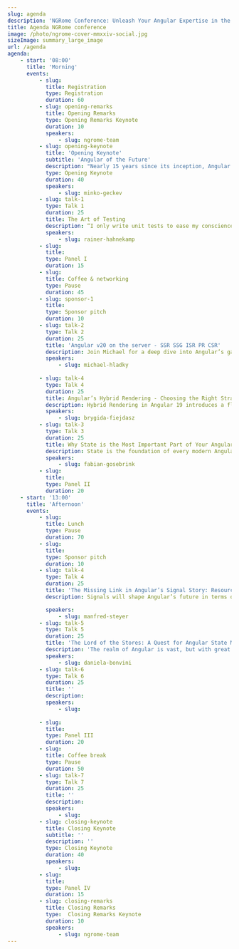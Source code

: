 ```yaml
---
slug: agenda
description: 'NGRome Conference: Unleash Your Angular Expertise in the Eternal City! Connect with industry experts and network with fellow enthusiasts. June 20, 2025 / Rome, Italy'
title: Agenda NGRome conference 
image: /photo/ngrome-cover-mmxxiv-social.jpg
sizeImage: summary_large_image
url: /agenda
agenda:
    - start: '08:00'
      title: 'Morning'
      events:
          - slug: 
            title: Registration
            type: Registration
            duration: 60
          - slug: opening-remarks
            title: Opening Remarks
            type: Opening Remarks Keynote
            duration: 10
            speakers: 
                - slug: ngrome-team
          - slug: opening-keynote
            title: 'Opening Keynote'
            subtitle: 'Angular of the Future'
            description: "Nearly 15 years since its inception, Angular continues to evolve, shaping the landscape of modern web performance and developer experience. Each year, our team embarks on a crucial exercise: reimagining Angular to identify the most significant opportunities for advancing web development. In this talk, we'll delve into the future of Angular, exploring the delicate balance between continuous evolution and unwavering reliability"
            type: Opening Keynote
            duration: 40
            speakers: 
                - slug: minko-geckev
          - slug: talk-1
            type: Talk 1
            duration: 25
            title: The Art of Testing
            description: “I only write unit tests to ease my conscience—real value comes from E2E tests.” You often hear statements like this whispered behind closed doors - or maybe agree with them yourself. Is there a grain of truth to it? The classic testing pyramid suggests the opposite, emphasizing unit tests as the foundation. However, modern approaches tend to shift focus toward the middle of the pyramid—what is commonly referred to as integration testing. At the same time, E2E tests indeed provide the highest value but come with limiting constraints. In this talk, I’ll explore these different perspectives and demonstrate, through concrete examples, which testing strategies work best in various scenarios. Testing isn’t black and white. The real challenge is finding the right balance. In that sense, there is an undeniable element of art involved. But to make the right choices, you need to understand both the strengths and weaknesses of each approach.
            speakers: 
                - slug: rainer-hahnekamp
          - slug: 
            title: 
            type: Panel I
            duration: 15
          - slug: 
            title: Coffee & networking
            type: Pause
            duration: 45
          - slug: sponsor-1
            title: 
            type: Sponsor pitch
            duration: 10
          - slug: talk-2
            type: Talk 2
            duration: 25
            title: 'Angular v20 on the server - SSR SSG ISR PR CSR'
            description: Join Michael for a deep dive into Angular’s game-changing server-side capabilities. Discover how SSR, SSG, ISR, and CSR integrate seamlessly with Angular’s new hydration features—highlighted by ngSkipHydration—to deliver unreached performance and a streamlined loading experience. Learn to configure and optimize your setup for the most advanced server-side rendering in the industry. Get a deep dive into all the latest features and understand your benefits. Let’s dive deep together.
            speakers: 
                - slug: michael-hladky
          
          - slug: talk-4
            type: Talk 4
            duration: 25
            title: Angular’s Hybrid Rendering - Choosing the Right Strategy for Every Route
            description: Hybrid Rendering in Angular 19 introduces a flexible approach to balancing Server-Side Rendering (SSR), Prerendering (SSG), and Client-Side Rendering (CSR). This talk explores how developers can leverage hybrid rendering to optimize performance, improve SEO, and enhance user experience by selecting the right rendering strategy for each route.
            speakers: 
                - slug: brygida-fiejdasz
          - slug: talk-3
            type: Talk 3
            duration: 25
            title: Why State is the Most Important Part of Your Angular Application
            description: State is the foundation of every modern Angular application. A well-structured state management strategy determines not only how data flows through an application but also how scalable, maintainable, and performant it becomes. Without proper state management, applications quickly become hard to debug, difficult to scale, and prone to inconsistencies. This talk explores why state is the most crucial part of an Angular application, how to choose the right state management approach, and what common pitfalls to avoid. Whether using NgRx, Akita, Signals, or a simple service-based approach, understanding and structuring state effectively is the key to long-term success.
            speakers: 
                - slug: fabian-gosebrink
          - slug: 
            title: 
            type: Panel II
            duration: 20
    - start: '13:00'
      title: 'Afternoon'
      events:
          - slug: 
            title: Lunch
            type: Pause
            duration: 70
          - slug: 
            title: 
            type: Sponsor pitch
            duration: 10
          - slug: talk-4
            type: Talk 4
            duration: 25
            title: 'The Missing Link in Angular’s Signal Story: Resource API and httpResource'
            description: Signals will shape Angular’s future in terms of reactivity and change detection. The new Resource API, along with its httpResource, adds an essential piece to this story by providing an official solution for asynchronously loading data within a Signal-based dataflow. In this session, we explore all the details you need to work effectively with this powerful API. Topics include managing different states, handling errors, streaming data, preventing race conditions, and canceling unnecessary requests. We also discuss how it interacts with RxJS through rxResource and demonstrate how to update loaded values. By the end, you’ll have a comprehensive understanding of the possibilities offered by this groundbreaking new API.

            speakers: 
                - slug: manfred-steyer
          - slug: talk-5
            type: Talk 5
            duration: 25
            title: 'The Lord of the Stores: A Quest for Angular State Mastery'
            description: 'The realm of Angular is vast, but with great applications comes an even greater burden—state management. Many have set out to tame it, yet countless projects have fallen to the dark forces of spaghetti state, uncontrolled mutations, and chaotic side effects. But hope is not lost: three Stores have emerged, forged in the depths of NgRx to bring order and scalability: Global Store, vast and unifying; Component Store, swift and precise; Signal Store, reactive and efficient. Yet power alone is not enough, as without wisdom, these tools can lead even the noblest developer astray. In this talk, we embark on a Lord of The Rings inspired journey to understand the strengths and trade-offs of each store, learn how to choose the right one for different scenarios, and explore small examples to see them in action. The fate of Angular state management now rests in your hands; for the time will soon come when stores will shape the fortunes of all devs.'
            speakers: 
                - slug: daniela-bonvini
          - slug: talk-6
            type: Talk 6
            duration: 25
            title: ''
            description: 
            speakers: 
                - slug: 
          
          - slug: 
            title: 
            type: Panel III
            duration: 20
          - slug: 
            title: Coffee break
            type: Pause
            duration: 50
          - slug: talk-7
            type: Talk 7
            duration: 25
            title: ''
            description: 
            speakers: 
                - slug: 
          - slug: closing-keynote
            title: Closing Keynote
            subtitle: ''
            description: ''
            type: Closing Keynote
            duration: 40
            speakers: 
                - slug: 
          - slug: 
            title: 
            type: Panel IV
            duration: 15
          - slug: closing-remarks
            title: Closing Remarks
            type:  Closing Remarks Keynote
            duration: 10
            speakers: 
                - slug: ngrome-team
---
```

